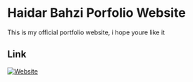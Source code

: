 
# Haidar Bahzi Porfolio Website

This is my official portfolio website, i hope youre like it



## Link
[![Website](https://img.shields.io/badge/my_portfolio-000?style=for-the-badge&logo=ko-fi&logoColor=white)](https://haidarbahzi.github.io)

